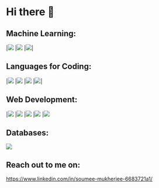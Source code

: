 # Hi there 👋

## Machine Learning:
|<img src="https://camo.githubusercontent.com/4058e4719e56be216f2464f47def2f62540a0775acfde94a782f4e1aa9607db7/68747470733a2f2f696d672e736869656c64732e696f2f62616467652f54656e736f72466c6f772532302d2532334646364630302e7376673f267374796c653d666f722d7468652d6261646765266c6f676f3d54656e736f72466c6f77266c6f676f436f6c6f723d7768697465">
|<img  src="https://camo.githubusercontent.com/c7b7cc7ee69f29e63d868190f2c26df123e4a5cdd2b87c7da409397bfd64020c/68747470733a2f2f696d672e736869656c64732e696f2f62616467652f70616e6461732532302d2532333135303435382e7376673f267374796c653d666f722d7468652d6261646765266c6f676f3d70616e646173266c6f676f436f6c6f723d7768697465">
|<img src= "https://camo.githubusercontent.com/98fb748d78c124f0aad277f2f162b0cb4fdb1c3b8f69293bb363ebf44ad557cf/68747470733a2f2f696d672e736869656c64732e696f2f62616467652f6e756d70792532302d2532333031333234332e7376673f267374796c653d666f722d7468652d6261646765266c6f676f3d6e756d7079266c6f676f436f6c6f723d7768697465">|
##  Languages for Coding:
|<img src="https://img.shields.io/badge/Python-3776AB?style=for-the-badge&logo=python&logoColor=white">
|<img src="https://img.shields.io/badge/C-00599C?style=for-the-badge&logo=c&logoColor=white">
|<img src="https://img.shields.io/badge/C%2B%2B-00599C?style=for-the-badge&logo=c%2B%2B&logoColor=white">
|<img src="https://img.shields.io/badge/R-276DC3?style=for-the-badge&logo=r&logoColor=white">|

## Web Development:
|<img src="https://img.shields.io/badge/JavaScript-F7DF1E?style=for-the-badge&logo=javascript&logoColor=black">
|<img src="https://img.shields.io/badge/HTML5-E34F26?style=for-the-badge&logo=html5&logoColor=white">
|<img src="https://img.shields.io/badge/CSS-239120?&style=for-the-badge&logo=css3&logoColor=white">
|<img src="https://img.shields.io/badge/Flask-000000?style=for-the-badge&logo=flask&logoColor=white">
|<img src="https://img.shields.io/badge/Markdown-000000?style=for-the-badge&logo=markdown&logoColor=white">

## Databases:
<img src="https://img.shields.io/badge/PostgreSQL-316192?style=for-the-badge&logo=postgresql&logoColor=white">

## Reach out to me on:
https://www.linkedin.com/in/soumee-mukherjee-6683721a1/

